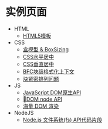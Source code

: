 # 实例页面

- HTML
  + [HTML5模板](http://blade254353074.github.io/FED-Learn-Path/html-template.html)
- CSS
  + [盒模型 & BoxSizing](http://blade254353074.github.io/FED-Learn-Path/css-box-model-and-box-sizing.html)
  + [CSS水平居中](http://blade254353074.github.io/FED-Learn-Path/css-horizontal-center.html)
  + [CSS垂直居中](http://blade254353074.github.io/FED-Learn-Path/css-vertical-center.html)
  + [BFC块级格式化上下文](http://blade254353074.github.io/FED-Learn-Path/block-fomatting-context(BFC).html)
  + [块紧密排列问题](http://blade254353074.github.io/FED-Learn-Path/make-block-closely.html)
- JS
  + [JavaScript DOM原生API](http://blade254353074.github.io/FED-Learn-Path/js-native-js-dom-api.html)
  + [DOM node API](http://blade254353074.github.io/FED-Learn-Path/js-native-dom-node-api.html)
  + [海量 DOM 渲染](http://blade254353074.github.io/FED-Learn-Path/huge-dom-attribute-update.html)
- NodeJS
  + [Node.js 文件系统(fs) API代码片段](http://blade254353074.github.io/FED-Learn-Path/nodejs-file-system-api-fragment.html)
